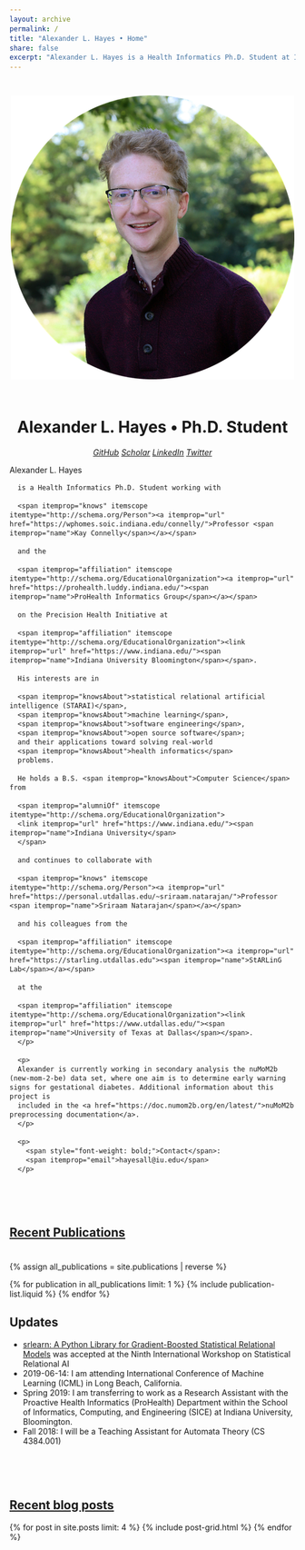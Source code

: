 ```yaml
---
layout: archive
permalink: /
title: "Alexander L. Hayes • Home"
share: false
excerpt: "Alexander L. Hayes is a Health Informatics Ph.D. Student at Indiana University (IU) Bloomington."
---
```


<div itemscope itemtype="http://schema.org/Person">

  <div class="homepage-intro" style="align: center;">
    <img itemprop="image" src="/images/Alexander_Hayes.png" style="display: block; margin: auto; padding-top: 2em; padding-bottom: 2em;">
  </div>

  <div class="homepage-second">
    <center>
    <h1>Alexander L. Hayes • Ph.D. Student</h1>
    <link itemprop="url" href="https://hayesall.com">
    <a itemprop="sameAs" href="https://github.com/hayesall/" class="btn-social github"><i class="icons fa fa-github fa-2x"> GitHub</i></a>
    <a itemprop="sameAs" href="https://scholar.google.com/citations?user=eAys7JgAAAAJ&hl=en" class="btn-social twitter"><i class="icons ai ai-google-scholar ai-2x"> Scholar</i></a>
    <a itemprop="sameAs" href="https://www.linkedin.com/in/alexanderlhayes/" class="btn-social linkedin"><i class="icons fa fa-linkedin fa-2x"> LinkedIn</i></a>
    <a itemprop="sameAs" href="https://twitter.com/alexanderlhayes/" class="btn-social twitter"><i class="icons fa fa-twitter fa-2x"> Twitter</i></a>
    </center>
  </div>

  <div class="homepage-third">
    <p>
      <span itemprop="name">Alexander L. Hayes</span>

      is a Health Informatics Ph.D. Student working with

      <span itemprop="knows" itemscope itemtype="http://schema.org/Person"><a itemprop="url" href="https://wphomes.soic.indiana.edu/connelly/">Professor <span itemprop="name">Kay Connelly</span></a></span>

      and the

      <span itemprop="affiliation" itemscope itemtype="http://schema.org/EducationalOrganization"><a itemprop="url" href="https://prohealth.luddy.indiana.edu/"><span itemprop="name">ProHealth Informatics Group</span></a></span>

      on the Precision Health Initiative at

      <span itemprop="affiliation" itemscope itemtype="http://schema.org/EducationalOrganization"><link itemprop="url" href="https://www.indiana.edu/"><span itemprop="name">Indiana University Bloomington</span></span>.

      His interests are in

      <span itemprop="knowsAbout">statistical relational artificial intelligence (STARAI)</span>,
      <span itemprop="knowsAbout">machine learning</span>,
      <span itemprop="knowsAbout">software engineering</span>,
      <span itemprop="knowsAbout">open source software</span>;
      and their applications toward solving real-world
      <span itemprop="knowsAbout">health informatics</span>
      problems.

      He holds a B.S. <span itemprop="knowsAbout">Computer Science</span> from

      <span itemprop="alumniOf" itemscope itemtype="http://schema.org/EducationalOrganization">
      <link itemprop="url" href="https://www.indiana.edu/"><span itemprop="name">Indiana University</span>
      </span>

      and continues to collaborate with

      <span itemprop="knows" itemscope itemtype="http://schema.org/Person"><a itemprop="url" href="https://personal.utdallas.edu/~sriraam.natarajan/">Professor <span itemprop="name">Sriraam Natarajan</span></a></span>

      and his colleagues from the

      <span itemprop="affiliation" itemscope itemtype="http://schema.org/EducationalOrganization"><a itemprop="url" href="https://starling.utdallas.edu"><span itemprop="name">StARLinG Lab</span></a></span>

      at the

      <span itemprop="affiliation" itemscope itemtype="http://schema.org/EducationalOrganization"><link itemprop="url" href="https://www.utdallas.edu/"><span itemprop="name">University of Texas at Dallas</span></span>.
      </p>

      <p>
      Alexander is currently working in secondary analysis the nuMoM2b (new-mom-2-be) data set, where one aim is to determine early warning signs for gestational diabetes. Additional information about this project is
      included in the <a href="https://doc.numom2b.org/en/latest/">nuMoM2b preprocessing documentation</a>.
      </p>

      <p>
        <span style="font-weight: bold;">Contact</span>:
        <span itemprop="email">hayesall@iu.edu</span>
      </p>
  </div>
</div>

<link rel="stylesheet" href="https://cdn.rawgit.com/jpswalsh/academicons/master/css/academicons.min.css">

<div class="homepage-fourth">

<a href="{{ site.url }}/publications/"><h2 style="padding-bottom: 1em; padding-top: 3em; text-decoration: underline;">Recent Publications</h2></a>

{% assign all_publications = site.publications | reverse %}

{% for publication in all_publications limit: 1 %}
  {% include publication-list.liquid %}
{% endfor %}

<h2>Updates</h2>

<ul>
<li><a href="https://github.com/hayesall/srlearn/">srlearn: A Python Library for Gradient-Boosted Statistical Relational Models</a> was accepted at the Ninth International Workshop on Statistical Relational AI</li>
<li>2019-06-14: I am attending International Conference of Machine Learning (ICML) in Long Beach, California.</li>
<li>Spring 2019: I am transferring to work as a Research Assistant with the Proactive Health Informatics (ProHealth) Department within the School of Informatics, Computing, and Engineering (SICE) at Indiana University, Bloomington.</li>
<li>Fall 2018: I will be a Teaching Assistant for Automata Theory (CS 4384.001)</li>
</ul>

<a href="{{ site.url }}/blog/"><h2 style="padding-top: 3em; text-decoration: underline;">Recent blog posts</h2></a>

<div class="tiles">
{% for post in site.posts limit: 4 %}
	{% include post-grid.html %}
{% endfor %}
</div><!-- /.tiles -->

</div>
